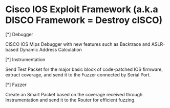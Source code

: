 # Cisco IOS Exploit Framework (a.k.a DISCO Framework = Destroy cISCO)

[*] Debugger


CISCO IOS Mips Debugger with new features such as Backtrace and ASLR-based Dynamic Address Calculation

[*] Instrumentation


Send Test Packet for the major basic block of code-patched IOS firmware, extract coverage, and send it to the Fuzzer connected by Serial Port.

[*] Fuzzer


Create an Smart Packet based on the coverage received through Instrumentation and send it to the Router for efficient fuzzing.
